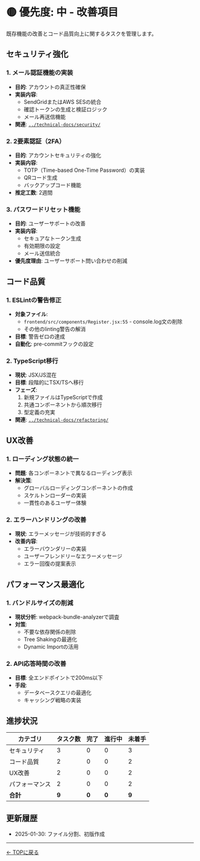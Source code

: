 # 🟡 優先度: 中 - 改善項目

既存機能の改善とコード品質向上に関するタスクを管理します。

## セキュリティ強化

### 1. メール認証機能の実装
- **目的**: アカウントの真正性確保
- **実装内容**:
  - SendGridまたはAWS SESの統合
  - 確認トークンの生成と検証ロジック
  - メール再送信機能
- **関連**: [`../technical-docs/security/`](../technical-docs/security/)

### 2. 2要素認証（2FA）
- **目的**: アカウントセキュリティの強化
- **実装内容**:
  - TOTP（Time-based One-Time Password）の実装
  - QRコード生成
  - バックアップコード機能
- **推定工数**: 2週間

### 3. パスワードリセット機能
- **目的**: ユーザーサポートの改善
- **実装内容**:
  - セキュアなトークン生成
  - 有効期限の設定
  - メール送信統合
- **優先度理由**: ユーザーサポート問い合わせの削減

## コード品質

### 1. ESLintの警告修正
- **対象ファイル**:
  - `frontend/src/components/Register.jsx:55` - console.log文の削除
  - その他のlinting警告の解消
- **目標**: 警告ゼロの達成
- **自動化**: pre-commitフックの設定

### 2. TypeScript移行
- **現状**: JSX/JS混在
- **目標**: 段階的にTSX/TSへ移行
- **フェーズ**:
  1. 新規ファイルはTypeScriptで作成
  2. 共通コンポーネントから順次移行
  3. 型定義の充実
- **関連**: [`../technical-docs/refactoring/`](../technical-docs/refactoring/)

## UX改善

### 1. ローディング状態の統一
- **問題**: 各コンポーネントで異なるローディング表示
- **解決策**:
  - グローバルローディングコンポーネントの作成
  - スケルトンローダーの実装
  - 一貫性のあるユーザー体験

### 2. エラーハンドリングの改善
- **現状**: エラーメッセージが技術的すぎる
- **改善内容**:
  - エラーバウンダリーの実装
  - ユーザーフレンドリーなエラーメッセージ
  - エラー回復の提案表示

## パフォーマンス最適化

### 1. バンドルサイズの削減
- **現状分析**: webpack-bundle-analyzerで調査
- **対策**:
  - 不要な依存関係の削除
  - Tree Shakingの最適化
  - Dynamic Importの活用

### 2. API応答時間の改善
- **目標**: 全エンドポイントで200ms以下
- **手段**:
  - データベースクエリの最適化
  - キャッシング戦略の実装

## 進捗状況

| カテゴリ | タスク数 | 完了 | 進行中 | 未着手 |
|---------|---------|------|--------|--------|
| セキュリティ | 3 | 0 | 0 | 3 |
| コード品質 | 2 | 0 | 0 | 2 |
| UX改善 | 2 | 0 | 0 | 2 |
| パフォーマンス | 2 | 0 | 0 | 2 |
| **合計** | **9** | **0** | **0** | **9** |

## 更新履歴

- 2025-01-30: ファイル分割、初版作成

---

[← TOPに戻る](./README.md)